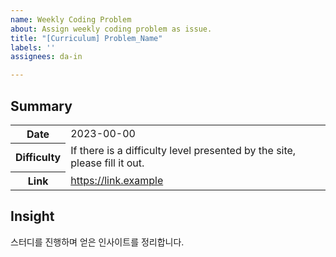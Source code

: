 ```yaml
---
name: Weekly Coding Problem
about: Assign weekly coding problem as issue.
title: "[Curriculum] Problem_Name"
labels: ''
assignees: da-in

---
```


## Summary
<table>
  <tr>
    <th>Date</th>
    <td>2023-00-00</td>
  </tr>
  <tr>
    <th>Difficulty</th>
    <td>If there is a difficulty level presented by the site, please fill it out.</td>
  </tr>
  <tr>
    <th>Link</th>
    <td><a href='https://link.example' target='_blank' >https://link.example</a>
    </td>
  </tr>
</table>

## Insight

스터디를 진행하며 얻은 인사이트를 정리합니다.
